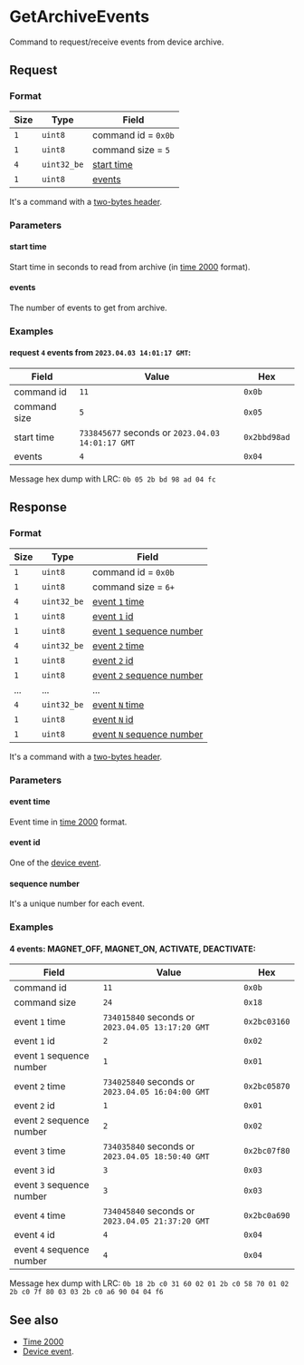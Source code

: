 # GetArchiveEvents

Command to request/receive events from device archive.


## Request

### Format

| Size | Type        | Field                     |
| ---- | ----------- | ------------------------- |
| `1`  | `uint8`     | command id = `0x0b`       |
| `1`  | `uint8`     | command size = `5`        |
| `4`  | `uint32_be` | [start time](#start-time) |
| `1`  | `uint8`     | [events](#events)         |

It's a command with a [two-bytes header](../message.md#command-with-a-two-bytes-header).

### Parameters

#### start time

Start time in seconds to read from archive (in [time 2000](../types.md#time-2000) format).

#### events

The number of events to get from archive.

### Examples

#### request `4` events from `2023.04.03 14:01:17 GMT`:

| Field        | Value                                            | Hex          |
| ------------ | ------------------------------------------------ | ------------ |
| command id   | `11`                                             | `0x0b`       |
| command size | `5`                                              | `0x05`       |
| start time   | `733845677` seconds or `2023.04.03 14:01:17 GMT` | `0x2bbd98ad` |
| events       | `4`                                              | `0x04`       |

Message hex dump with LRC: `0b 05 2b bd 98 ad 04 fc`


## Response

### Format

| Size | Type        | Field                                         |
| ---- | ----------- | --------------------------------------------- |
| `1`  | `uint8`     | command id = `0x0b`                           |
| `1`  | `uint8`     | command size = `6+`                           |
| `4`  | `uint32_be` | [event `1` time](#event-time)                 |
| `1`  | `uint8`     | [event `1` id](#event-id)                     |
| `1`  | `uint8`     | [event `1` sequence number](#sequence-number) |
| `4`  | `uint32_be` | [event `2` time](#event-time)                 |
| `1`  | `uint8`     | [event `2` id](#event-id)                     |
| `1`  | `uint8`     | [event `2` sequence number](#sequence-number) |
| ...  | ...         | ...                                           |
| `4`  | `uint32_be` | [event `N` time](#event-time)                 |
| `1`  | `uint8`     | [event `N` id](#event-id)                     |
| `1`  | `uint8`     | [event `N` sequence number](#sequence-number) |

It's a command with a [two-bytes header](../message.md#command-with-a-two-bytes-header).

### Parameters

#### event time

Event time in [time 2000](../types.md#time-2000) format.

#### event id

One of the [device event](../basics.md#device-events).

#### sequence number

It's a unique number for each event.

### Examples

#### 4 events: MAGNET_OFF, MAGNET_ON, ACTIVATE, DEACTIVATE:

| Field                     | Value                                            | Hex          |
| ------------------------- | ------------------------------------------------ | ------------ |
| command id                | `11`                                             | `0x0b`       |
| command size              | `24`                                             | `0x18`       |
| event `1` time            | `734015840` seconds or `2023.04.05 13:17:20 GMT` | `0x2bc03160` |
| event `1` id              | `2`                                              | `0x02`       |
| event `1` sequence number | `1`                                              | `0x01`       |
| event `2` time            | `734025840` seconds or `2023.04.05 16:04:00 GMT` | `0x2bc05870` |
| event `2` id              | `1`                                              | `0x01`       |
| event `2` sequence number | `2`                                              | `0x02`       |
| event `3` time            | `734035840` seconds or `2023.04.05 18:50:40 GMT` | `0x2bc07f80` |
| event `3` id              | `3`                                              | `0x03`       |
| event `3` sequence number | `3`                                              | `0x03`       |
| event `4` time            | `734045840` seconds or `2023.04.05 21:37:20 GMT` | `0x2bc0a690` |
| event `4` id              | `4`                                              | `0x04`       |
| event `4` sequence number | `4`                                              | `0x04`       |

Message hex dump with LRC: `0b 18 2b c0 31 60 02 01 2b c0 58 70 01 02 2b c0 7f 80 03 03 2b c0 a6 90 04 04 f6`


## See also

* [Time 2000](../types.md#time-2000)
* [Device event](../basics.md#device-events).
